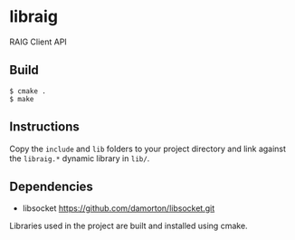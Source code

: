 # libraig
RAIG Client API

## Build
```
$ cmake .
$ make 
```

## Instructions
Copy the `include` and `lib` folders to your project directory and link against the `libraig.*` dynamic library in `lib/`.

## Dependencies

- libsocket   https://github.com/damorton/libsocket.git

Libraries used in the project are built and installed using cmake.




